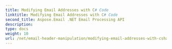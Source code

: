 ```yaml
---
title: Modifying Email Addresses with C# Code
linktitle: Modifying Email Addresses with C# Code
second_title: Aspose.Email .NET Email Processing API
description: 
type: docs
weight: 10
url: /net/email-header-manipulation/modifying-email-addresses-with-csharp-code/
---
```

